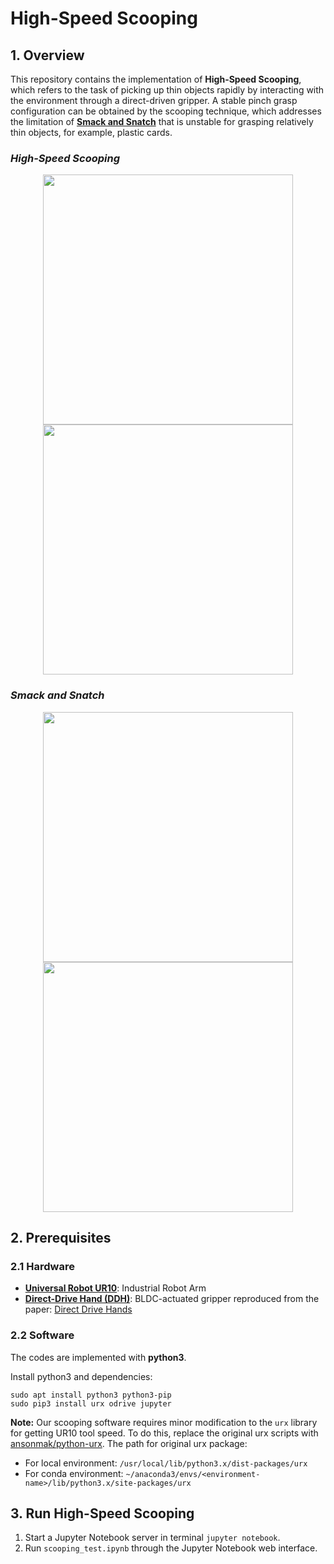 # High-Speed Scooping

## 1. Overview
This repository contains the implementation of **High-Speed Scooping**, which refers to the task of picking up thin objects rapidly by interacting with the environment through a direct-driven gripper. A stable pinch grasp configuration can be obtained by the scooping technique, which addresses the limitation of [**Smack and Snatch**](https://www.youtube.com/watch?v=xnHtb0XP3U4&ab_channel=ManipulationLab) that is unstable for grasping relatively thin objects, for example, plastic cards.

### *High-Speed Scooping*
<p align = "center">
<img src="media/scoop_domino.gif" width="400"> 
<img src="media/scoop_card.gif" width="400"> 
</p>

### *Smack and Snatch*
<p align = "center">
<img src="media/snatch_domino.gif" width="400"> 
<img src="media/snatch_card.gif" width="400"> 
</p>

## 2. Prerequisites
### 2.1 Hardware
- [**Universal Robot UR10**](https://www.universal-robots.com/products/ur10-robot/): Industrial Robot Arm 
- [**Direct-Drive Hand (DDH)**](https://github.com/HKUST-RML/ddh_hardware): BLDC-actuated gripper reproduced from the paper: [Direct Drive Hands](http://www.roboticsproceedings.org/rss15/p53.pdf)

### 2.2 Software
The codes are implemented with **python3**.

Install python3 and dependencies:
```
sudo apt install python3 python3-pip
sudo pip3 install urx odrive jupyter
```
**Note:** Our scooping software requires minor modification to the `urx` library for getting UR10 tool speed. To do this, replace the original urx scripts with [ansonmak/python-urx](https://github.com/ansonmak/python-urx/tree/master/urx). The path for original urx package: 
- For local environment: `/usr/local/lib/python3.x/dist-packages/urx`
- For conda environment: `~/anaconda3/envs/<environment-name>/lib/python3.x/site-packages/urx`

## 3. Run High-Speed Scooping
1. Start a Jupyter Notebook server in terminal `jupyter notebook`.
2. Run `scooping_test.ipynb` through the Jupyter Notebook web interface.